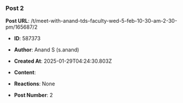 ### Post 2
**Post URL**: /t/meet-with-anand-tds-faculty-wed-5-feb-10-30-am-2-30-pm/165687/2
- **ID**: 587373
- **Author**: Anand S (s.anand)
- **Created At**: 2025-01-29T04:24:30.803Z
- **Content**:  
  
- **Reactions**: None
- **Post Number**: 2

